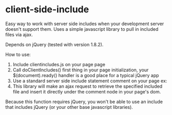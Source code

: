 client-side-include
===================

Easy way to work with server side includes when your development server doesn't support them.  Uses a simple javascript library to pull in included files via ajax.

Depends on jQuery (tested with version 1.8.2).

How to use:
1.  Include clientincludes.js on your page page
2.  Call doClientIncludes() first thing in your page initialization, your $(document).ready() handler is a good place for a typical jQuery app
3.  Use a standard server side include statement comment on your page
	ex: <!--#include file="myfooter.html" -->
4.  This library will make an ajax request to retrieve the specified included file and insert it directly under the comment node in your page's dom.  

Because this function requires jQuery, you won't be able to use an include that includes jQuery (or your other base javascript libraries).


